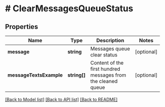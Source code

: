 # # ClearMessagesQueueStatus

## Properties

Name | Type | Description | Notes
------------ | ------------- | ------------- | -------------
**message** | **string** | Messages queue clear status | [optional] 
**messageTextsExample** | **string[]** | Content of the first hundred messages from the cleaned queue | [optional] 

[[Back to Model list]](../../README.md#documentation-for-models) [[Back to API list]](../../README.md#documentation-for-api-endpoints) [[Back to README]](../../README.md)


